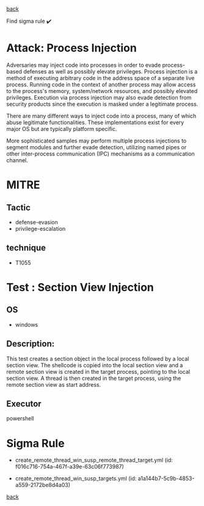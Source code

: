 
[back](../index.md)

Find sigma rule :heavy_check_mark: 

# Attack: Process Injection 

Adversaries may inject code into processes in order to evade process-based defenses as well as possibly elevate privileges. Process injection is a method of executing arbitrary code in the address space of a separate live process. Running code in the context of another process may allow access to the process's memory, system/network resources, and possibly elevated privileges. Execution via process injection may also evade detection from security products since the execution is masked under a legitimate process. 

There are many different ways to inject code into a process, many of which abuse legitimate functionalities. These implementations exist for every major OS but are typically platform specific. 

More sophisticated samples may perform multiple process injections to segment modules and further evade detection, utilizing named pipes or other inter-process communication (IPC) mechanisms as a communication channel. 

# MITRE
## Tactic
  - defense-evasion
  - privilege-escalation


## technique
  - T1055


# Test : Section View Injection
## OS
  - windows


## Description:
This test creates a section object in the local process followed by a local section view.
The shellcode is copied into the local section view and a remote section view is created in the target process, pointing to the local section view. 
A thread is then created in the target process, using the remote section view as start address.


## Executor
powershell

# Sigma Rule
 - create_remote_thread_win_susp_remote_thread_target.yml (id: f016c716-754a-467f-a39e-63c06f773987)

 - create_remote_thread_win_susp_targets.yml (id: a1a144b7-5c9b-4853-a559-2172be8d4a03)



[back](../index.md)
